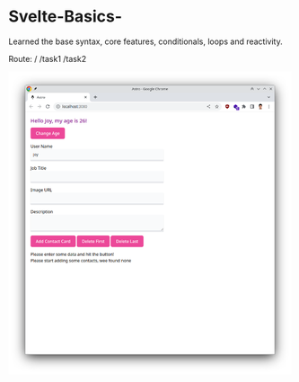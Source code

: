 # Svelte-Basics-

Learned the base syntax, core features, conditionals, loops and reactivity.

Route: / /task1 /task2

<img src="https://raw.githubusercontent.com/csjoy/Images/master/svelte.png" />

